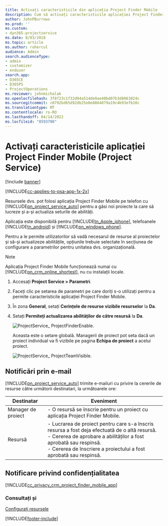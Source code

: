 ```yaml
---
title: Activați caracteristicile din aplicația Project Finder Mobile
description: Cum să activați caracteristicile aplicației Project Finder Mobile pentru Project Service
author: JohnPBurrows
ms.prod: ''
ms.custom:
- dyn365-projectservice
ms.date: 8/03/2018
ms.topic: article
ms.author: ruhercul
audience: Admin
search.audienceType:
- admin
- customizer
- enduser
search.app:
- D365CE
- D365PS
- ProjectOperations
ms.reviewer: johnmichalak
ms.openlocfilehash: 3f8f23c1f32d94a514de9ae40bd07b3d8063824c
ms.sourcegitcommit: c0792bd65d92db25e0e8864879a19c4b93efb10c
ms.translationtype: MT
ms.contentlocale: ro-RO
ms.lasthandoff: 04/14/2022
ms.locfileid: "8593700"
---
```

# <a name="enable-project-finder-mobile-app-features-project-service"></a>Activați caracteristicile aplicației Project Finder Mobile (Project Service)

[!include [banner](../includes/psa-now-project-operations.md)]

[!INCLUDE[cc-applies-to-psa-app-1x-2x](../includes/cc-applies-to-psa-app-1x-2x.md)]

Resursele dvs. pot folosi aplicația Project Finder Mobile pe telefon cu [!INCLUDE[pn_project_service_auto](../includes/pn-project-service-auto.md)] pentru a găsi noi proiecte la care să lucreze și a-și actualiza seturile de abilități.  
  
 Aplicația este disponibilă pentru [!INCLUDE[tn_Apple_iphone](../includes/tn-apple-iphone.md)], telefoanele [!INCLUDE[tn_android](../includes/tn-android.md)] și [!INCLUDE[pn_windows_phone](../includes/pn-windows-phone.md)].  
    
 Pentru a le permite utilizatorilor să vadă necesarul de resurse al proiectelor și să-și actualizeze abilitățile, opțiunile trebuie selectate în secțiunea de configurare a parametrilor pentru unitatea dvs. organizațională.
  
> [!NOTE]
>  Aplicația Project Finder Mobile funcționează numai cu [!INCLUDE[pn_crm_online_shortest](../includes/pn-crm-online-shortest.md)], nu cu instalații locale.  
  
1. Accesați **Project Service > Parametri**.  
  
2. Faceți clic pe setarea de parametri pe care doriți s-o utilizați pentru a permite caracteristicile aplicației Project Finder Mobile.  
  
3. În zona **General**, setați **Cerințele de resurse vizibile resurselor** la **Da**.  
  
4. Setați **Permiteți actualizarea abilităților de către resursă** la **Da**.  
  
   ![ProjectService&#95; ProjectFinderEnable.](../psa/media/project-service-project-finder-enable.png "ProjectService_ProjectFinderEnable")  
  
   Aceasta este o setare globală. Managerii de proiect pot seta dacă un proiect individual va fi vizibile pe pagina **Echipa de proiect** a acelui proiect.  
  
   ![ProjectService&#95; ProjectTeamVisible.](../psa/media/project-service-project-team-visible.png "ProjectService_ProjectTeamVisible")  
  
## <a name="email-notifications"></a>Notificări prin e-mail  
 [!INCLUDE[pn_project_service_auto](../includes/pn-project-service-auto.md)] trimite e-mailuri cu privire la cererile de resurse către următorii destinatari, la următoarele ore:  
  
|Destinatar|Eveniment|  
|---------------|-----------|  
|Manager de proiect|- O resursă se înscrie pentru un proiect cu aplicația Project Finder Mobile.|  
|Resursă|- Lucrarea de proiect pentru care s-a înscris resursa a fost deja efectuată de o altă resursă.<br />- Cererea de aprobare a abilităților a fost aprobată sau respinsă.<br />- Cererea de înscriere a proiectului a fost aprobată sau respinsă.|  
  
## <a name="privacy-notice"></a>Notificare privind confidențialitatea  
 [!INCLUDE[cc_privacy_crm_project_finder_mobile_app](../includes/cc-privacy-crm-project-finder-mobile-app.md)]  
  
### <a name="see-also"></a>Consultați și  
 [Configurați resursele](../psa/set-up-resources.md)


[!INCLUDE[footer-include](../includes/footer-banner.md)]

